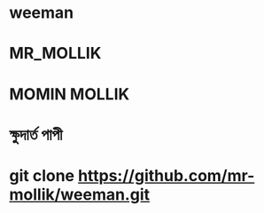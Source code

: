 # weeman
# MR_MOLLIK
# MOMIN MOLLIK
# ক্ষুদার্ত পাপী
# git clone https://github.com/mr-mollik/weeman.git
